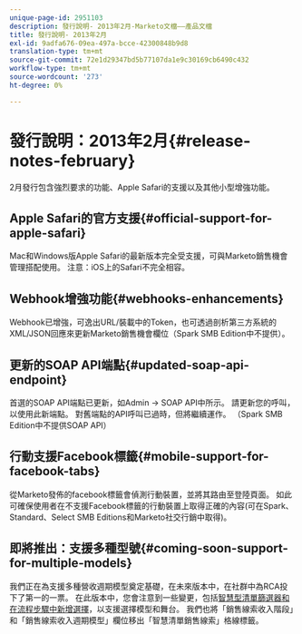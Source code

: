 ```yaml
---
unique-page-id: 2951103
description: 發行說明- 2013年2月-Marketo文檔——產品文檔
title: 發行說明- 2013年2月
exl-id: 9adfa676-09ea-497a-bcce-42300848b9d8
translation-type: tm+mt
source-git-commit: 72e1d29347bd5b77107da1e9c30169cb6490c432
workflow-type: tm+mt
source-wordcount: '273'
ht-degree: 0%

---
```


# 發行說明：2013年2月{#release-notes-february}

2月發行包含強烈要求的功能、Apple Safari的支援以及其他小型增強功能。

## Apple Safari的官方支援{#official-support-for-apple-safari}

Mac和Windows版Apple Safari的最新版本完全受支援，可與Marketo銷售機會管理搭配使用。 注意：iOS上的Safari不完全相容。

## Webhook增強功能{#webhooks-enhancements}

Webhook已增強，可逸出URL/裝載中的Token，也可透過剖析第三方系統的XML/JSON回應來更新Marketo銷售機會欄位（Spark SMB Edition中不提供）。

## 更新的SOAP API端點{#updated-soap-api-endpoint}

首選的SOAP API端點已更新，如Admin -> SOAP API中所示。 請更新您的呼叫，以使用此新端點。 對舊端點的API呼叫已過時，但將繼續運作。 （Spark SMB Edition中不提供SOAP API）

## 行動支援Facebook標籤{#mobile-support-for-facebook-tabs}

從Marketo發佈的facebook標籤會偵測行動裝置，並將其路由至登陸頁面。 如此可確保使用者在不支援Facebook標籤的行動裝置上取得正確的內容(可在Spark、Standard、Select SMB Editions和Marketo社交行銷中取得)。

## 即將推出：支援多種型號{#coming-soon-support-for-multiple-models}

我們正在為支援多種營收週期模型奠定基礎，在未來版本中，在社群中為RCA投下了第一的一票。 在此版本中，您會注意到一些變更，包括[智慧型清單篩選器和在流程步驟中新增選擇](/help/marketo/product-docs/reporting/revenue-cycle-analytics/revenue-cycle-models/find-all-leads-in-a-revenue-cycle-model.md)，以支援選擇模型和舞台。 我們也將「銷售線索收入階段」和「銷售線索收入週期模型」欄位移出「智慧清單銷售線索」格線標籤。
